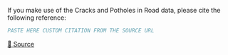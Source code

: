 If you make use of the Cracks and Potholes in Road data, please cite the following reference:

``` bibtex
PASTE HERE CUSTOM CITATION FROM THE SOURCE URL
```

[🔗 Source](http://dx.doi.org/10.17632/t576ydh9v8.4)